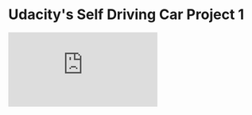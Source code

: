 # Udacity's Self Driving Car Project 1

<iframe src="http://nbviewer.jupyter.org/github/ssarangi/CarND-LaneLines-P1/blob/master/writeup.ipynb" frameborder="0" allowfullscreen></iframe>